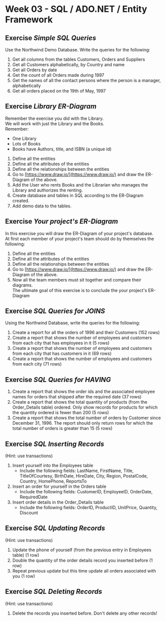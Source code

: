 
# Week 03 - SQL / ADO.NET / Entity Framework

## Exercise *Simple SQL Queries*
Use the Northwind Demo Database. Write the queries for the following:  
1. Get all columns from the tables Customers, Orders and Suppliers  
2. Get all Customers alphabetically, by Country and name  
3. Get all Orders by date  
4. Get the count of all Orders made during 1997  
5. Get the names of all the contact persons where the person is a manager, alphabetically   
6. Get all orders placed on the 19th of May, 1997  

## Exercise *Library ER-Diagram*
Remember the exercise you did with the Library.  
We will work with just the Library and the Books.  
Remember:  
+ One Library  
+ Lots of Books  
+ Books have Authors, title, and ISBN (a unique id)  
1. Define all the entities  
2. Define all the attributes of the entities  
3. Define all the relationships between the entities  
4. Go to [https://www.draw.io/](https://www.draw.io/) and draw the ER-Diagram of the above.
5. Add the User who rents Books and the Librarian who manages the Library and authorizes the renting.
6. Create database and tables in SQL according to the ER-Diagram created.
7. Add demo data to the tables.


## Exercise *Your project's ER-Diagram*
In this exercise you will draw the ER-Diagram of your project's database.  
At first each member of your project's team should do by themselves the following:  
1. Define all the entities  
2. Define all the attributes of the entities  
3. Define all the relationships between the entities  
4. Go to [https://www.draw.io/](https://www.draw.io/) and draw the ER-Diagram of the above.  
5. Now all the team members must sit together and compare their diagrams.  
The ultimate goal of this exercise is to conclude the  your project's ER-Diagram  


## Exercise *SQL Queries for JOINS*
Using the Northwind Database, write the queries for the following:  
1. Create a report for all the orders of 1996 and their Customers (152 rows)  
2. Create a report that shows the number of	employees and customers from each city that has employees in it (5 rows)  
3. Create a report that shows the number of employees and customers from each city that has customers in it (69 rows)  
4. Create a report that shows the number of employees and customers from each city (71 rows)  


## Exercise *SQL Queries for HAVING*
1. Create a report that shows the order ids and the associated employee names for orders that shipped after the required date (37 rows)  
2. Create a report that shows the total quantity of products (from the Order_Details table) ordered. Only show records for products for which the quantity ordered is fewer than 200 (5 rows)  
3. Create a report that shows the total number of orders by Customer since December 31, 1996. The report should only return rows for which the total number of orders is greater than 15 (5 rows)  


## Exercise *SQL Inserting Records*
(Hint: use transactions)  
1. Insert yourself into the Employees table  
    * Include the following fields: LastName, FirstName, Title, TitleOfCourtesy, BirthDate, HireDate, City, Region, PostalCode, Country, HomePhone, ReportsTo  
2. Insert an order for yourself in the Orders table  
    * Include the following fields: CustomerID, EmployeeID, OrderDate, RequiredDate  
3. Insert order details in the Order_Details table  
    * Include the following fields: OrderID, ProductID, UnitPrice, Quantity, Discount  


## Exercise *SQL Updating Records*
(Hint: use transactions)  
1. Update the phone of yourself (from the previous entry in Employees table) (1 row)  
2. Double the quantity of the order details record you inserted before (1 row)  
3. Repeat previous update but this time update all orders associated with you (1 row)  


## Exercise *SQL Deleting Records*
(Hint: use transactions)  
1. Delete the records you inserted before. Don't delete any other records!  
